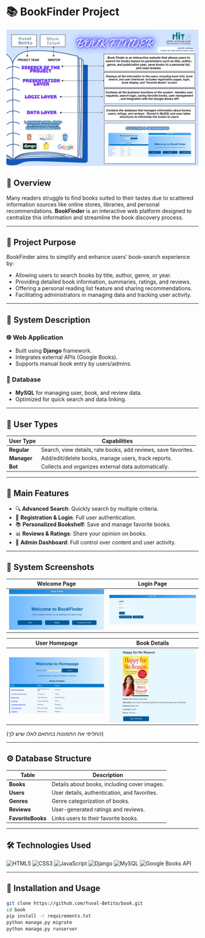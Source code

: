 # 📚 BookFinder Project

![Cover Image](images/project_poster.png)

## 📝 Overview
Many readers struggle to find books suited to their tastes due to scattered information sources like online stores, libraries, and personal recommendations. **BookFinder** is an interactive web platform designed to centralize this information and streamline the book discovery process.

---

## 🎯 Project Purpose
BookFinder aims to simplify and enhance users’ book-search experience by:
- Allowing users to search books by title, author, genre, or year.
- Providing detailed book information, summaries, ratings, and reviews.
- Offering a personal reading list feature and sharing recommendations.
- Facilitating administrators in managing data and tracking user activity.

---

## 📖 System Description

### 🌐 Web Application
- Built using **Django** framework.
- Integrates external APIs (Google Books).
- Supports manual book entry by users/admins.

### 💾 Database
- **MySQL** for managing user, book, and review data.
- Optimized for quick search and data linking.

---

## 👥 User Types
| User Type     | Capabilities                                                   |
|---------------|----------------------------------------------------------------|
| **Regular**   | Search, view details, rate books, add reviews, save favorites. |
| **Manager**   | Add/edit/delete books, manage users, track reports.            |
| **Bot**       | Collects and organizes external data automatically.            |

---

## 🚀 Main Features

- 🔍 **Advanced Search**: Quickly search by multiple criteria.
- 📝 **Registration & Login**: Full user authentication.
- 📚 **Personalized Bookshelf**: Save and manage favorite books.
- 📊 **Reviews & Ratings**: Share your opinion on books.
- 📂 **Admin Dashboard**: Full control over content and user activity.

---

## 📸 System Screenshots

| Welcome Page | Login Page |
|--------------|------------|
| ![Welcome](images/welcome.png) | ![Login](images/login.png) |

| User Homepage | Book Details |
|---------------|--------------|
| ![User Home](images/user_home.png) | ![Details](images/book_details.png) |

(*החליפי את התמונות בהתאם לאלו שיש לך*)

---

## ⚙️ Database Structure

| Table            | Description                                          |
|------------------|------------------------------------------------------|
| **Books**        | Details about books, including cover images.         |
| **Users**        | User details, authentication, and favorites.         |
| **Genres**       | Genre categorization of books.                       |
| **Reviews**      | User-generated ratings and reviews.                  |
| **FavoriteBooks**| Links users to their favorite books.                 |

---

## 🛠️ Technologies Used

![HTML5](https://img.shields.io/badge/HTML5-orange?logo=html5&logoColor=white)
![CSS3](https://img.shields.io/badge/CSS3-blue?logo=css3&logoColor=white)
![JavaScript](https://img.shields.io/badge/JavaScript-yellow?logo=javascript&logoColor=black)
![Django](https://img.shields.io/badge/Django-darkgreen?logo=django&logoColor=white)
![MySQL](https://img.shields.io/badge/MySQL-blue?logo=mysql&logoColor=white)
![Google Books API](https://img.shields.io/badge/Google%20Books-4285F4?logo=google&logoColor=white)

---

## 🚦 Installation and Usage

```bash
git clone https://github.com/Yuval-Betito/book.git
cd book
pip install -r requirements.txt
python manage.py migrate
python manage.py runserver
